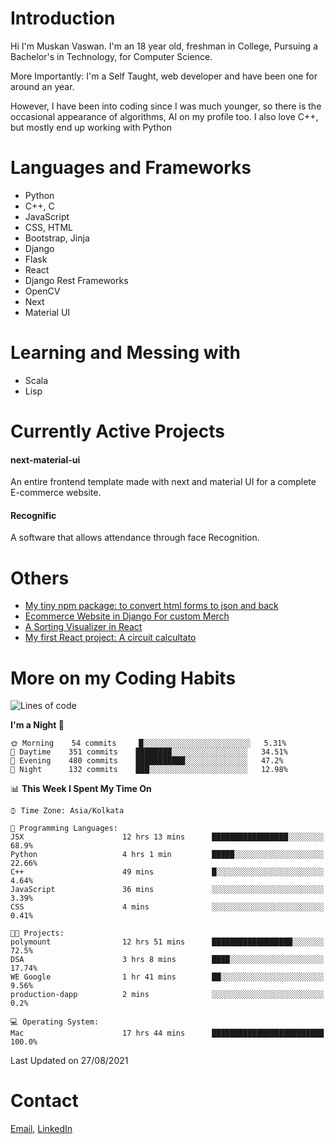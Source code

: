 <!-- - I’m currently working on:
&nbsp;&nbsp;&nbsp;&nbsp;&nbsp;&nbsp; *Circuits*[https://muskanvaswan.github.io/circuits] which, as the name suggests,  is a calculator for solving circuits with ease. This is my first React project
#### I’m currently learning : 
&nbsp;&nbsp;&nbsp;&nbsp;&nbsp;&nbsp; React.js
#### Ask me about:
&nbsp;&nbsp;&nbsp;&nbsp;&nbsp;&nbsp; Anything
#### How to reach me:
&nbsp;&nbsp;&nbsp;&nbsp;&nbsp;&nbsp; Email[mailto:muskanvaswan@gmail.com] LinkedIn[https://www.linkedin.com/in/muskan-vaswan?lipi=urn%3Ali%3Apage%3Ad_flagship3_profile_view_base_contact_details%3B%2FQpdlv5fQ12Ru4DkW2TysA%3D%3D]
#### Pronouns:
&nbsp;&nbsp;&nbsp;&nbsp;&nbsp;&nbsp; Her -->

# Introduction
Hi I'm Muskan Vaswan.
I'm an 18 year old,
freshman in College,
Pursuing a Bachelor's in Technology, for Computer Science.

More Importantly: I'm a Self Taught, web developer and have been one for around an year.

However, I have been into coding since I was much younger, so there is the occasional appearance of algorithms, AI on my profile too. I also love C++, but mostly end up working with Python


# Languages and Frameworks

- Python
- C++, C
- JavaScript
- CSS, HTML 
- Bootstrap, Jinja
- Django
- Flask
- React 
- Django Rest Frameworks
- OpenCV
- Next
- Material UI

# Learning and Messing with 

- Scala 
- Lisp

# Currently Active Projects

#### next-material-ui
An entire frontend template made with next and material UI for a complete E-commerce website.

#### Recognific
A software that allows attendance through face Recognition.

# Others
- [My tiny npm package: to convert html forms to json and back](https://www.npmjs.com/package/forms-dynamically)
- [Ecommerce Website in Django For custom Merch](https://merch-commerce.herokuapp.com/)
- [A Sorting Visualizer in React](https://muskanvaswan.github.io/SortingVisualizer/)
- [My first React project: A circuit calcultato](https://muskanvaswan.github.io/circuits)

# More on my Coding Habits

<!--START_SECTION:waka-->
![Lines of code](https://img.shields.io/badge/From%20Hello%20World%20I%27ve%20Written-400623%20lines%20of%20code-blue)

**I'm a Night 🦉** 

```text
🌞 Morning    54 commits     █░░░░░░░░░░░░░░░░░░░░░░░░   5.31% 
🌆 Daytime    351 commits    ████████░░░░░░░░░░░░░░░░░   34.51% 
🌃 Evening    480 commits    ███████████░░░░░░░░░░░░░░   47.2% 
🌙 Night      132 commits    ███░░░░░░░░░░░░░░░░░░░░░░   12.98%

```


📊 **This Week I Spent My Time On** 

```text
⌚︎ Time Zone: Asia/Kolkata

💬 Programming Languages: 
JSX                      12 hrs 13 mins      █████████████████░░░░░░░░   68.9% 
Python                   4 hrs 1 min         █████░░░░░░░░░░░░░░░░░░░░   22.66% 
C++                      49 mins             █░░░░░░░░░░░░░░░░░░░░░░░░   4.64% 
JavaScript               36 mins             ░░░░░░░░░░░░░░░░░░░░░░░░░   3.39% 
CSS                      4 mins              ░░░░░░░░░░░░░░░░░░░░░░░░░   0.41%

🐱‍💻 Projects: 
polymount                12 hrs 51 mins      ██████████████████░░░░░░░   72.5% 
DSA                      3 hrs 8 mins        ████░░░░░░░░░░░░░░░░░░░░░   17.74% 
WE Google                1 hr 41 mins        ██░░░░░░░░░░░░░░░░░░░░░░░   9.56% 
production-dapp          2 mins              ░░░░░░░░░░░░░░░░░░░░░░░░░   0.2%

💻 Operating System: 
Mac                      17 hrs 44 mins      █████████████████████████   100.0%

```


 Last Updated on 27/08/2021
<!--END_SECTION:waka-->

# Contact

[Email](mailto:muskanvaswan@gmail.com), [LinkedIn](https://www.linkedin.com/in/muskan-vaswan?lipi=urn%3Ali%3Apage%3Ad_flagship3_profile_view_base_contact_details%3B%2FQpdlv5fQ12Ru4DkW2TysA%3D%3D)



